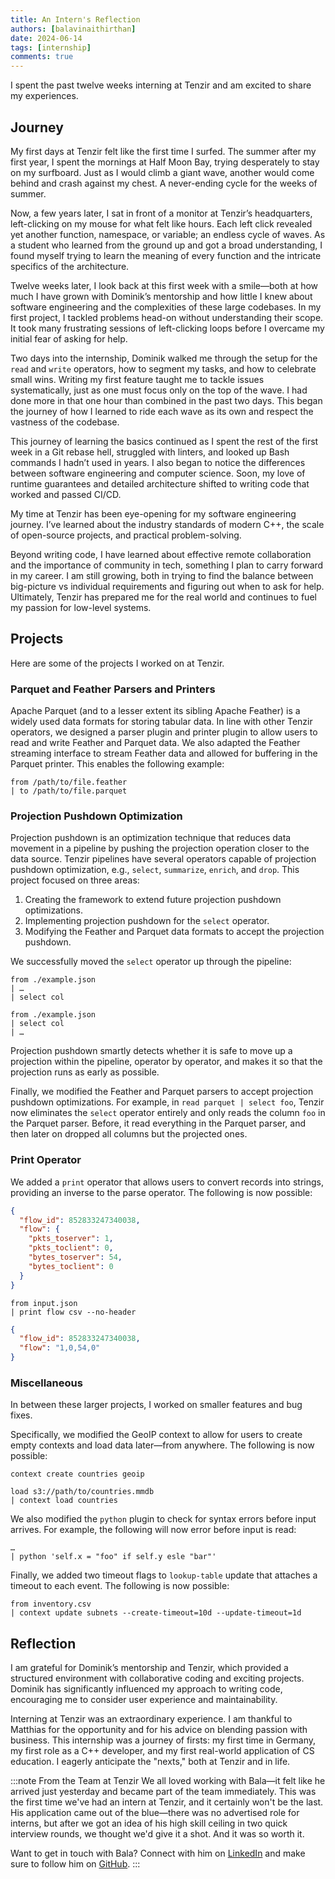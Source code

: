 ```yaml
---
title: An Intern's Reflection
authors: [balavinaithirthan]
date: 2024-06-14
tags: [internship]
comments: true
---
```


I spent the past twelve weeks interning at Tenzir and am excited to share my
experiences.

<!-- truncate -->

## Journey

My first days at Tenzir felt like the first time I surfed. The summer after my
first year, I spent the mornings at Half Moon Bay, trying desperately to stay on
my surfboard. Just as I would climb a giant wave, another would come behind and
crash against my chest. A never-ending cycle for the weeks of summer.

Now, a few years later, I sat in front of a monitor at Tenzir’s headquarters,
left-clicking on my mouse for what felt like hours. Each left click revealed yet
another function, namespace, or variable; an endless cycle of waves. As a
student who learned from the ground up and got a broad understanding, I found
myself trying to learn the meaning of every function and the intricate specifics
of the architecture.

Twelve weeks later, I look back at this first week with a smile—both at how much
I have grown with Dominik’s mentorship and how little I knew about software
engineering and the complexities of these large codebases. In my first project,
I tackled problems head-on without understanding their scope. It took many
frustrating sessions of left-clicking loops before I overcame my initial fear of
asking for help.

Two days into the internship, Dominik walked me through the setup for the `read`
and `write` operators, how to segment my tasks, and how to celebrate small wins.
Writing my first feature taught me to tackle issues systematically, just as one
must focus only on the top of the wave. I had done more in that one hour than
combined in the past two days. This began the journey of how I learned to ride
each wave as its own and respect the vastness of the codebase.

This journey of learning the basics continued as I spent the rest of the first
week in a Git rebase hell, struggled with linters, and looked up Bash commands I
hadn’t used in years. I also began to notice the differences between software
engineering and computer science. Soon, my love of runtime guarantees and
detailed architecture shifted to writing code that worked and passed CI/CD.

My time at Tenzir has been eye-opening for my software engineering journey. I’ve
learned about the industry standards of modern C++, the scale of open-source
projects, and practical problem-solving.

Beyond writing code, I have learned about effective remote collaboration and the
importance of community in tech, something I plan to carry forward in my career.
I am still growing, both in trying to find the balance between big-picture vs
individual requirements and figuring out when to ask for help. Ultimately,
Tenzir has prepared me for the real world and continues to fuel my passion for
low-level systems.

## Projects

Here are some of the projects I worked on at Tenzir.

### Parquet and Feather Parsers and Printers

Apache Parquet (and to a lesser extent its sibling Apache Feather) is a widely
used data formats for storing tabular data. In line with other Tenzir operators,
we designed a parser plugin and printer plugin to allow users to read and write
Feather and Parquet data. We also adapted the Feather streaming interface to
stream Feather data and allowed for buffering in the Parquet printer. This
enables the following example:

```text {0} title="Convert a Feather file to a Parquet file"
from /path/to/file.feather
| to /path/to/file.parquet
```

### Projection Pushdown Optimization

Projection pushdown is an optimization technique that reduces data movement in a
pipeline by pushing the projection operation closer to the data source. Tenzir
pipelines have several operators capable of projection pushdown optimization,
e.g., `select`, `summarize`, `enrich`, and `drop`. This project focused on three
areas:

1. Creating the framework to extend future projection pushdown optimizations.
2. Implementing projection pushdown for the `select` operator.
3. Modifying the Feather and Parquet data formats to accept the projection
   pushdown.

We successfully moved the `select` operator up through the pipeline:

```text {0} title="What the user writes"
from ./example.json
| …
| select col
```

```text {0} title="What Tenzir runs"
from ./example.json
| select col
| …
```

Projection pushdown smartly detects whether it is safe to move up a projection
within the pipeline, operator by operator, and makes it so that the projection
runs as early as possible.

Finally, we modified the Feather and Parquet parsers to accept projection
pushdown optimizations. For example, in `read parquet | select foo`, Tenzir now
eliminates the `select` operator entirely and only reads the column `foo` in the
Parquet parser. Before, it read everything in the Parquet parser, and then later
on dropped all columns but the projected ones.

### Print Operator

We added a `print` operator that allows users to convert records into strings,
providing an inverse to the parse operator. The following is now possible:

```json {0} title="Input"
{
  "flow_id": 852833247340038,
  "flow": {
    "pkts_toserver": 1,
    "pkts_toclient": 0,
    "bytes_toserver": 54,
    "bytes_toclient": 0
  }
}
```

```text {0} title="Render the field flow as CSV"
from input.json
| print flow csv --no-header
```

```json {0} title="Output"
{
  "flow_id": 852833247340038,
  "flow": "1,0,54,0"
}
```

### Miscellaneous

In between these larger projects, I worked on smaller features and bug fixes.

Specifically, we modified the GeoIP context to allow for users to create empty
contexts and load data later—from anywhere. The following is now possible:

```text {0} title="Create an empty GeoIP context"
context create countries geoip
```

```text {0} title="Load the GeoIP database from a remote location"
load s3://path/to/countries.mmdb
| context load countries
```

We also modified the `python` plugin to check for syntax errors before input
arrives. For example, the following will now error before input is read:

```text {0} title="Syntax error: did you mean 'else'?"
…
| python 'self.x = "foo" if self.y esle "bar"'
```

Finally, we added two timeout flags to `lookup-table` update that attaches a
timeout to each event. The following is now possible:

```text {0} title="Expire lookup table entries after 10 days, or if they're not read for 1 day"
from inventory.csv
| context update subnets --create-timeout=10d --update-timeout=1d
```

## Reflection

I am grateful for Dominik’s mentorship and Tenzir, which provided a structured
environment with collaborative coding and exciting projects. Dominik has
significantly influenced my approach to writing code, encouraging me to consider
user experience and maintainability.

Interning at Tenzir was an extraordinary experience. I am thankful to Matthias
for the opportunity and for his advice on blending passion with business. This
internship was a journey of firsts: my first time in Germany, my first role as a
C++ developer, and my first real-world application of CS education. I eagerly
anticipate the "nexts," both at Tenzir and in life.

:::note From the Team at Tenzir
We all loved working with Bala—it felt like he arrived just yesterday and became
part of the team immediately. This was the first time we've had an intern at
Tenzir, and it certainly won't be the last. His application came out of the
blue—there was no advertised role for interns, but after we got an idea of his
high skill ceiling in two quick interview rounds, we thought we'd give it a
shot. And it was so worth it.

Want to get in touch with Bala? Connect with him on
[LinkedIn](http://linkedin.com/in/balabv/) and make sure to follow him on
[GitHub](https://github.com/balavinaithirthan).
:::
